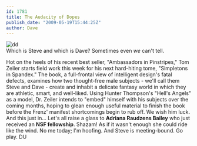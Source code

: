 ```yaml
---
id: 1781
title: The Audacity of Dopes
publish_date: "2009-05-19T15:44:25Z"
author: Dave
---
```

![dd](http://www.flagstafffrenzy.org/wp-content/uploads/2009/05/dd.jpg)  
Which is Steve and which is Dave? Sometimes even _we_ can't tell.

Hot on the heels of his recent best seller, "Ambassadors in Pinstripes," Tom Zeiler starts field work this week for his next hard-hiting tome, "Simpletons in Spandex." The book, a full-frontal view of intelligent design's fatal defects, examines how two thought-free male subjects - we'll call them Steve and Dave - create and inhabit a delicate fantasy world in which they are athletic, smart, and well-liked. Using Hunter Thompson's "Hell's Angels" as a model, Dr. Zeiler intends to "embed" himself with his subjects over the coming months, hoping to glean enough useful material to finish the book before the Frenz' manifest shortcomings begin to rub off. We wish him luck. And this just in... Let's all raise a glass to **Adriana Raudzens Bailey** who just received an **NSF fellowship**. Shazam! As if it wasn't enough she could ride like the wind. No me today; I'm hoofing. And Steve is meeting-bound. Go play. DU
